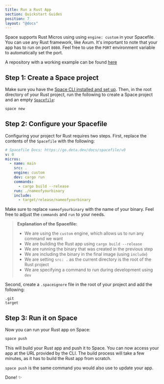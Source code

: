 ```yaml
---
title: Run a Rust App
section: Quickstart Guides
position: 7
layout: "@docs"
---
```


Space supports Rust Micros using using `engine: custom` in your Spacefile. You can use any Rust framework, like Axum. It's important to note that your app has to run on port `8080`. Feel free to use the `PORT` environment variable to automatically set the port.

A repository with a working example can be found [here](https://github.com/abdelhai/rusti)

## Step 1: Create a Space project
Make sure you have the [Space CLI installed and set up](/docs/en/build/fundamentals/space-cli). Then, in the root directory of your Rust project, run the following to create a Space project and an empty [`Spacefile`](/docs/en/reference/spacefile):

```sh
space new
```

## Step 2: Configure your Spacefile

Configuring your project for Rust requires two steps. First, replace the contents of the `Spacefile` with the following:

```yaml
# Spacefile Docs: https://go.deta.dev/docs/spacefile/v0
v: 0
micros:
  - name: main
    src: .
    engine: custom
    dev: cargo run
    commands:
      - cargo build --release
    run: ./nameofyourbinary
    include:
      - target/release/nameofyourbinary
```

Make sure to replace `nameofyourbinary` with the name of your binary. Feel free to adjust the `commands` and `run` to your needs.

> __Explanation of the Spacefile:__
> - We are using the `custom` engine, which allows us to run any command we want
> - We are building the Rust app using `cargo build --release`
> - We are running the binary that was created in the previous step
> - We are including the binary in the final image (using `include`)
> - We are setting `src: .` as the current directory is the root of the Rust project
> - We are specifying a command to run during development using `dev`

Second,  create a `.spaceignore` file in the root of your project and add the following:

```
.git
target
```

## Step 3: Run it on Space

Now you can run your Rust app on Space:

```sh
space push
```

This will build your Rust app and push it to Space. You can now access your app at the URL provided by the CLI.
The build process will take a few minutes, as it has to build the Rust app from scratch.

`space push` is the same command you would also use to update your app.

Done! ✨
